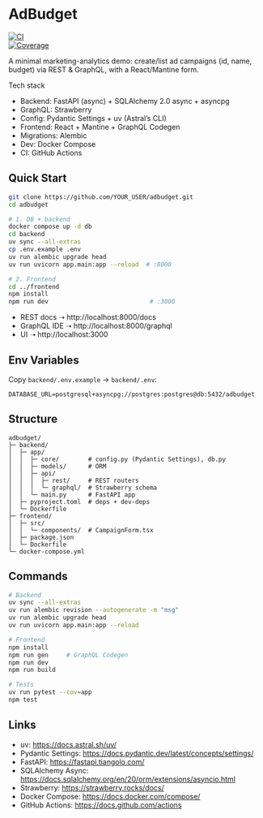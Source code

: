 # AdBudget

[![CI](https://github.com/YOUR_USER/adbudget/actions/workflows/ci.yml/badge.svg)](https://github.com/YOUR_USER/adbudget/actions)  
[![Coverage](https://img.shields.io/codecov/c/github/YOUR_USER/adbudget)](https://codecov.io/gh/YOUR_USER/adbudget)

A minimal marketing-analytics demo: create/list ad campaigns (id, name, budget) via REST & GraphQL, with a React/Mantine form.

Tech stack  
- Backend: FastAPI (async) + SQLAlchemy 2.0 async + asyncpg  
- GraphQL: Strawberry  
- Config: Pydantic Settings + uv (Astral’s CLI)  
- Frontend: React + Mantine + GraphQL Codegen  
- Migrations: Alembic  
- Dev: Docker Compose  
- CI: GitHub Actions  

## Quick Start

```bash
git clone https://github.com/YOUR_USER/adbudget.git
cd adbudget

# 1. DB + backend
docker compose up -d db
cd backend
uv sync --all-extras
cp .env.example .env
uv run alembic upgrade head
uv run uvicorn app.main:app --reload  # :8000

# 2. Frontend
cd ../frontend
npm install
npm run dev                            # :3000
```

- REST docs ➝ http://localhost:8000/docs  
- GraphQL IDE ➝ http://localhost:8000/graphql  
- UI ➝ http://localhost:3000

## Env Variables

Copy `backend/.env.example` → `backend/.env`:

```env
DATABASE_URL=postgresql+asyncpg://postgres:postgres@db:5432/adbudget
```

## Structure

```
adbudget/
├─ backend/
│  ├─ app/
│  │  ├─ core/        # config.py (Pydantic Settings), db.py
│  │  ├─ models/      # ORM
│  │  ├─ api/
│  │  │  ├─ rest/     # REST routers
│  │  │  └─ graphql/  # Strawberry schema
│  │  └─ main.py      # FastAPI app
│  ├─ pyproject.toml  # deps + dev-deps
│  └─ Dockerfile
├─ frontend/
│  ├─ src/
│  │  └─ components/  # CampaignForm.tsx
│  ├─ package.json
│  └─ Dockerfile
└─ docker-compose.yml
```

## Commands
```bash
# Backend
uv sync --all-extras
uv run alembic revision --autogenerate -m "msg"
uv run alembic upgrade head
uv run uvicorn app.main:app --reload

# Frontend
npm install
npm run gen     # GraphQL Codegen
npm run dev
npm run build

# Tests
uv run pytest --cov=app
npm test
```

## Links

- uv: https://docs.astral.sh/uv/  
- Pydantic Settings: https://docs.pydantic.dev/latest/concepts/settings/  
- FastAPI: https://fastapi.tiangolo.com/  
- SQLAlchemy Async: https://docs.sqlalchemy.org/en/20/orm/extensions/asyncio.html  
- Strawberry: https://strawberry.rocks/docs/  
- Docker Compose: https://docs.docker.com/compose/  
- GitHub Actions: https://docs.github.com/actions
